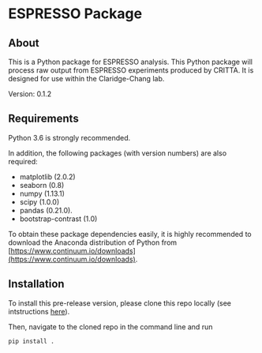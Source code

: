 # ESPRESSO Package

## About
This is a Python package for ESPRESSO analysis. This Python package will process raw output from ESPRESSO experiments produced by CRITTA. It is designed for use within the Claridge-Chang lab.

Version: 0.1.2

## Requirements

Python 3.6 is strongly recommended.

In addition, the following packages (with version numbers) are also required:
- matplotlib (2.0.2)
- seaborn (0.8)
- numpy (1.13.1)
- scipy (1.0.0)
- pandas (0.21.0).
- bootstrap-contrast (1.0)

To obtain these package dependencies easily, it is highly recommended to download the Anaconda distribution of Python from [https://www.continuum.io/downloads](https://www.continuum.io/downloads).


## Installation

To install this pre-release version, please clone this repo locally (see intstructions [here](https://help.github.com/articles/cloning-a-repository/)).

Then, navigate to the cloned repo in the command line and run

```shell
pip install .
```
